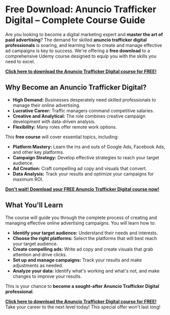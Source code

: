 # Free Download: Anuncio Trafficker Digital – Complete Course Guide

Are you looking to become a digital marketing expert and **master the art of paid advertising**? The demand for skilled **anuncio trafficker digital professionals** is soaring, and learning how to create and manage effective ad campaigns is key to success. We're offering a **free download** to a comprehensive Udemy course designed to equip you with the skills you need to excel.

[**Click here to download the Anuncio Trafficker Digital course for FREE!**](https://udemywork.com/anuncio-trafficker-digital)

## Why Become an Anuncio Trafficker Digital?

*   **High Demand:** Businesses desperately need skilled professionals to manage their online advertising.
*   **Lucrative Career:** Traffic managers command competitive salaries.
*   **Creative and Analytical:** The role combines creative campaign development with data-driven analysis.
*   **Flexibility:** Many roles offer remote work options.

This **free course** will cover essential topics, including:

*   **Platform Mastery:** Learn the ins and outs of Google Ads, Facebook Ads, and other key platforms.
*   **Campaign Strategy:** Develop effective strategies to reach your target audience.
*   **Ad Creation:** Craft compelling ad copy and visuals that convert.
*   **Data Analysis:** Track your results and optimize your campaigns for maximum ROI.

[**Don't wait! Download your FREE Anuncio Trafficker Digital course now!**](https://udemywork.com/anuncio-trafficker-digital)

## What You'll Learn

The course will guide you through the complete process of creating and managing effective online advertising campaigns. You will learn how to:

*   **Identify your target audience:** Understand their needs and interests.
*   **Choose the right platforms:** Select the platforms that will best reach your target audience.
*   **Create compelling ads:** Write ad copy and create visuals that grab attention and drive clicks.
*   **Set up and manage campaigns:** Track your results and make adjustments as needed.
*   **Analyze your data:** Identify what's working and what's not, and make changes to improve your results.

This is your chance to **become a sought-after Anuncio Trafficker Digital professional**.

**[Click here to download the Anuncio Trafficker Digital course for FREE!](https://udemywork.com/anuncio-trafficker-digital)** Take your career to the next level today! This special offer won't last long!

